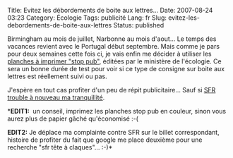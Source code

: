 Title: Evitez les débordements de boite aux lettres...
Date: 2007-08-24 03:23
Category: Écologie
Tags: publicité
Lang: fr
Slug: evitez-les-debordements-de-boite-aux-lettres
Status: published

Birmingham au mois de juillet, Narbonne au mois d'aout... Le temps des vacances
revient avec le Portugal début septembre. Mais comme je pars pour deux semaines
cette fois ci, je vais enfin me décider à utiliser les [planches à imprimer
"stop pub"](http://www.environnement.gouv.fr/rubrique.php3?id_rubrique=1165),
éditées par le ministère de l'écologie. Ce sera un bonne durée de test pour
voir si ce type de consigne sur boite aux lettres est réellement suivi ou pas.

J'espère en tout cas profiter d'un peu de répit publicitaire... Sauf si [SFR
trouble à nouveau ma
tranquillité](/post/2007/08/21/SFR%3A-Tete-a-claques-ca-cest-sur).

***EDIT1:**  un conseil, imprimez les planches stop pub en couleur, sinon vous
aurez plus de papier gâché qu'économisé :-(

**EDIT2:** Je déplace ma complainte contre SFR sur le billet correspondant,
histoire de profiter du fait que google me place deuxième pour une recherche
"sfr tête à claques"... :-)*

